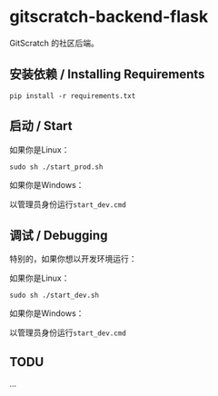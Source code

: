 # gitscratch-backend-flask

GitScratch 的社区后端。

## 安装依赖 / Installing Requirements
```shell
pip install -r requirements.txt
```

## 启动 / Start
如果你是Linux：
```shell
sudo sh ./start_prod.sh
```
如果你是Windows：

以管理员身份运行`start_dev.cmd`

## 调试 / Debugging
特别的，如果你想以开发环境运行：

如果你是Linux：
```shell
sudo sh ./start_dev.sh
```
如果你是Windows：

以管理员身份运行`start_dev.cmd`

## TODU
...

